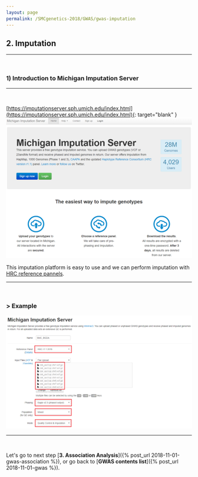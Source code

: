 ```yaml
---
layout: page
permalink: /SMCgenetics-2018/GWAS/gwas-imputation
---
```


## **2. Imputation**

---
<br>

### **1) Introduction to Michigan Imputation Server**

---
<br>

[https://imputationserver.sph.umich.edu/index.html](https://imputationserver.sph.umich.edu/index.html){: target="blank" }
![michigan_main](/assets/images/GWAS/michigan_main.png)

This imputation platform is easy to use and we can perform imputation with [HRC reference pannels](http://www.haplotype-reference-consortium.org/).

---
<br>

### **\> Example**

![michigan_main](/assets/images/GWAS/imputation.png)

---
<br>

Let's go to next step [**3. Association Analysis**]({% post_url 2018-11-01-gwas-association %}),
or go back to [**GWAS contents list**]({% post_url 2018-11-01-gwas %}).
